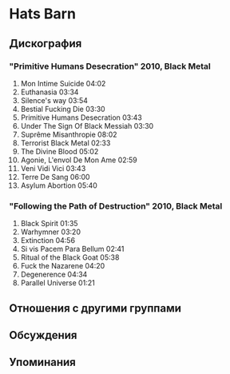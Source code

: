 # Hats Barn



## Дискография

### "Primitive Humans Desecration" 2010, Black Metal

1. Mon Intime Suicide  04:02    
2. Euthanasia  03:34    
3. Silence's way  03:54    
4. Bestial Fucking Die  03:30    
5. Primitive Humans Desecration  03:43  
6. Under The Sign Of Black Messiah  03:30    
7. Supr&#234;me Misanthropie  08:02    
8. Terrorist Black Metal  02:33 
9. The Divine Blood  05:02    
10. Agonie, L'envol De Mon Ame  02:59    
11. Veni Vidi Vici  03:43    
12. Terre De Sang  06:00  
13. Asylum Abortion  05:40   

### "Following the Path of Destruction" 2010, Black Metal

1. Black Spirit  01:35   
2. Warhymner  03:20 
3. Extinction  04:56    
4. Si vis Pacem Para Bellum  02:41   
5. Ritual of the Black Goat  05:38
6. Fuck the Nazarene  04:20  
7. Degenerence  04:34   
8. Parallel Universe  01:21 


## Отношения с другими группами


## Обсуждения


## Упоминания

